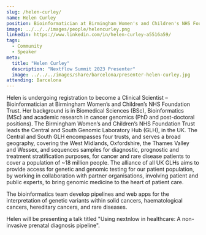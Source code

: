```yaml
---
slug: /helen-curley/
name: Helen	Curley
position: Bioinformatician at Birmingham Women's and Children's NHS Foundation Trust
image: ../../../images/people/helencurley.png
linkedin: https://www.linkedin.com/in/helen-curley-a5516a59/
tags:
  - Community
  - Speaker
meta:
  title: "Helen	Curley"
  description: "Nextflow Summit 2023 Presenter"
  image: ../../../images/share/barcelona/presenter-helen-curley.jpg
attending: Barcelona
---
```

Helen is undergoing registration to become a Clinical Scientist – Bioinformatician at Birmingham Women’s and Children’s NHS Foundation Trust. Her background is in Biomedical Sciences (BSc), Bioinformatics (MSc) and academic research in cancer genomics (PhD and post-doctoral positions). The Birmingham Women’s and Children’s NHS Foundation Trust leads the Central and South Genomic Laboratory Hub (GLH), in the UK. The Central and South GLH encompasses four trusts, and serves a broad geography, covering the West Midlands, Oxfordshire, the Thames Valley and Wessex, and sequences samples for diagnostic, prognostic and treatment stratification purposes, for cancer and rare disease patients to cover a population of ~18 million people. The alliance of all UK GLHs aims to provide access for genetic and genomic testing for our patient population, by working in collaboration with partner organisations, involving patient and public experts, to bring genomic medicine to the heart of patient care. 

The bioinformatics team develop pipelines and web apps for the interpretation of genetic variants within solid cancers, haematological cancers, hereditary cancers, and rare diseases.

Helen will be presenting a talk titled "Using nextnlow in healthcare: A non-invasive prenatal diagnosis pipeline".
